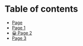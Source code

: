 # Table of contents

* [Page](README.md)
* [Page 1](page-1.md)
* [😀 Page 2](page-2.md)
* [Page 3](page-3.md)
